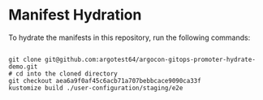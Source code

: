 
# Manifest Hydration

To hydrate the manifests in this repository, run the following commands:

```shell

git clone git@github.com:argotest64/argocon-gitops-promoter-hydrate-demo.git
# cd into the cloned directory
git checkout aea6a9f0af45c6acb71a707bebbcace9090ca33f
kustomize build ./user-configuration/staging/e2e
```